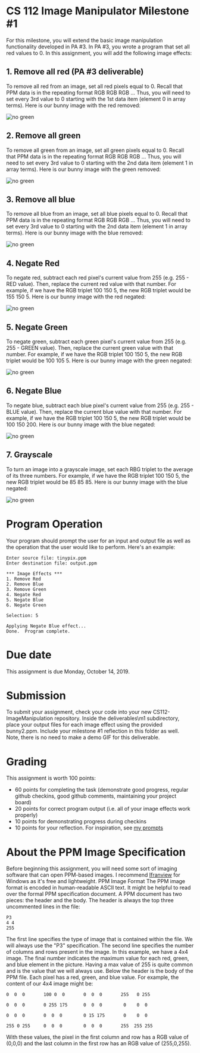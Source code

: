 # CS 112 Image Manipulator Milestone #1
For this milestone, you will extend the basic image manipulation functionality developed in PA #3.  In PA #3, you wrote a program that set all red values to 0.  In this assignment, you will add the following image effects:

## 1. Remove all red (PA #3 deliverable)
To remove all red from an image, set all red pixels equal to 0.  Recall that PPM data is in the repeating format RGB RGB RGB ...
Thus, you will need to set every 3rd value to 0 starting with the 1st data item (element 0 in array terms).  Here is our bunny image with the red removed:

![no green](bunny_remove_red.png)  

## 2. Remove all green
To remove all green from an image, set all green pixels equal to 0.  Recall that PPM data is in the repeating format RGB RGB RGB ...
Thus, you will need to set every 3rd value to 0 starting with the 2nd data item (element 1 in array terms).  Here is our bunny image with the green removed:

![no green](bunny_remove_green.png)  

## 3. Remove all blue
To remove all blue from an image, set all blue pixels equal to 0.  Recall that PPM data is in the repeating format RGB RGB RGB ...
Thus, you will need to set every 3rd value to 0 starting with the 2nd data item (element 1 in array terms).  Here is our bunny image with the blue removed:

![no green](bunny_remove_blue.png)  

## 4. Negate Red
To negate red, subtract each red pixel's current value from 255 (e.g. 255 - RED value).  Then, replace the current red value with that number.  For example, if we have the RGB triplet 100 150 5, the new RGB triplet would be 155 150 5.  Here is our bunny image with the red negated:

![no green](bunny_negate_red.png)  

## 5. Negate Green
To negate green, subtract each green pixel's current value from 255 (e.g. 255 - GREEN value).  Then, replace the current green value with that number.  For example, if we have the RGB triplet 100 150 5, the new RGB triplet would be 100 105 5.  Here is our bunny image with the green negated:

![no green](bunny_negate_green.png)  

## 6. Negate Blue
To negate blue, subtract each blue pixel's current value from 255 (e.g. 255 - BLUE value).  Then, replace the current blue value with that number.  For example, if we have the RGB triplet 100 150 5, the new RGB triplet would be 100 150 200.  Here is our bunny image with the blue negated:

![no green](bunny_negate_blue.png)  

## 7. Grayscale
To turn an image into a grayscale image, set each RBG triplet to the average of its three numbers.  For example, if we have the RGB triplet 100 150 5, the new RGB triplet would be 85 85 85.  Here is our bunny image with the blue negated:

![no green](bunny_grayscale.png)

# Program Operation
Your program should prompt the user for an input and output file as well as the operation that the user would like to perform.  Here's an example:

```
Enter source file: tinypix.ppm
Enter destination file: output.ppm

*** Image Effects ***
1. Remove Red
2. Remove Blue
3. Remove Green
4. Negate Red
5. Negate Blue
6. Negate Green

Selection: 5

Applying Negate Blue effect...
Done.  Program complete.
```

# Due date
This assignment is due Monday, October 14, 2019. 

# Submission
To submit your assignment, check your code into your new CS112-ImageManipulation repository.  Inside the deliverables\m1 subdirectory, place your output files for each image effect using the provided bunny2.ppm.  Include your milestone #1 reflection in this folder as well.  Note, there is no need to make a demo GIF for this deliverable.

# Grading
This assignment is worth 100 points:
* 60 points for completing the task (demonstrate good progress, regular github checkins, good github comments, maintaining your project board)
* 20 points for correct program output (i.e. all of your image effects work properly)
* 10 points for demonstrating progress during checkins 
* 10 points for your reflection.  For inspiration, see [my prompts](../../docs/sample_reflection.md) 

# About the PPM Image Specification
Before beginning this assignment, you will need some sort of imaging software that can open PPM-based images.  I recommend  [Ifranview](https://www.irfanview.info/files/iview453_x64.zip) for Windows as it's free and lightweight.
PPM Image Format
The PPM image format is encoded in human-readable ASCII text.  It might be helpful to read over the formal PPM specification document. A PPM document has two pieces: the header and the body.  The header is always the top three uncommented lines in the file:
```
P3
4 4
255
```
The first line specifies the type of image that is contained within the file.  We will always use the "P3" specification.  The second line specifies the number of columns and rows present in the image.  In this example, we have a 4x4 image.  The final number indicates the maximum value for each red, green, and blue element in the picture.  Having a max value of 255 is quite common and is the value that we will always use.  Below the header is the body of the PPM file.  Each pixel has a red, green, and blue value.  For example, the content of our 4x4 image might be:
```
0  0  0       100 0  0       0  0  0       255   0 255

0  0  0       0 255 175      0  0  0        0    0  0

0  0  0       0  0  0        0 15 175       0    0  0

255 0 255     0  0  0        0  0  0       255  255 255
```
With these values, the pixel in the first column and row has a RGB value of (0,0,0) and the last column in the first row has an RGB value of (255,0,255). 



